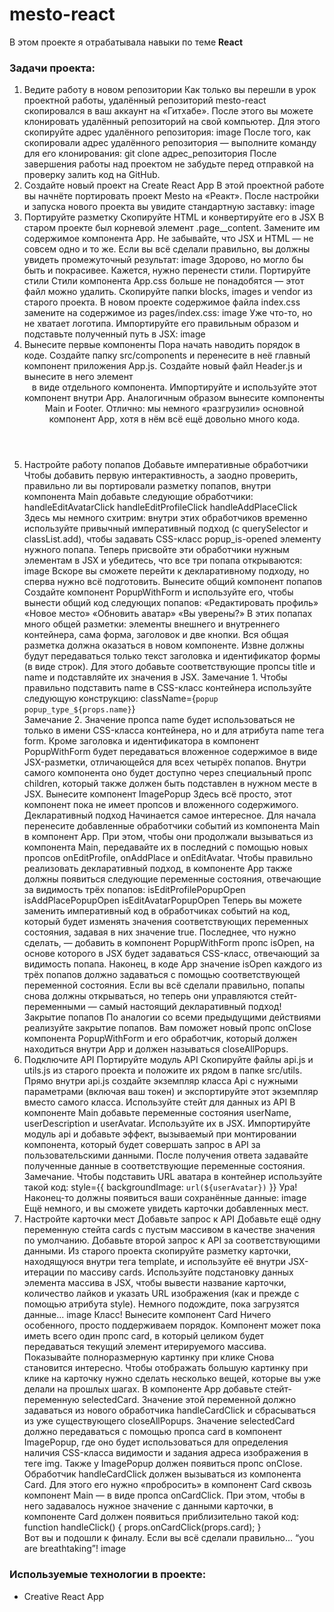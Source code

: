 # mesto-react

В этом проекте я отрабатывала навыки по теме 
**React**

### Задачи проекта:
1. Ведите работу в новом репозитории
Как только вы перешли в урок проектной работы, удалённый репозиторий mesto-react скопировался в ваш аккаунт на «Гитхабе». После этого вы можете клонировать удалённый репозиторий на свой компьютер.
Для этого скопируйте адрес удалённого репозитория:
image
После того, как скопировали адрес удалённого репозитория — выполните команду для его клонирования:
git clone адрес_репозитория 
После завершения работы над проектом не забудьте перед отправкой на проверку залить код на GitHub.
2. Создайте новый проект на Create React App
В этой проектной работе вы начнёте портировать проект Mesto на «Реакт».
После настройки и запуска нового проекта вы увидите стандартную заставку:
image
3. Портируйте разметку
Скопируйте HTML и конвертируйте его в JSX
В старом проекте был корневой элемент .page__content. Замените им содержимое компонента App. Не забывайте, что JSX и HTML — не совсем одно и то же.
Если вы всё сделали правильно, вы должны увидеть промежуточный результат:
image
Здорово, но могло бы быть и покрасивее. Кажется, нужно перенести стили.
Портируйте стили
Стили компонента App.css больше не понадобятся — этот файл можно удалить.
Скопируйте папки blocks, images и vendor из старого проекта. В новом проекте содержимое файла index.css замените на содержимое из pages/index.css:
image
Уже что-то, но не хватает логотипа. Импортируйте его правильным образом и подставьте полученный путь в JSX:
image
4. Вынесите первые компоненты
Пора начать наводить порядок в коде. Создайте папку src/components и перенесите в неё главный компонент приложения App.js.
Создайте новый файл Header.js и вынесите в него элемент <header> в виде отдельного компонента. Импортируйте и используйте этот компонент внутри App.
Аналогичным образом вынесите компоненты Main и Footer.
Отлично: мы немного «разгрузили» основной компонент App, хотя в нём всё ещё довольно много кода.
5. Настройте работу попапов
Добавьте императивные обработчики
Чтобы добавить первую интерактивность, а заодно проверить, правильно ли вы портировали разметку попапов, внутри компонента Main добавьте следующие обработчики:
handleEditAvatarClick
handleEditProfileClick
handleAddPlaceClick
Здесь мы немного схитрим: внутри этих обработчиков временно используйте привычный императивный подход (с querySelector и classList.add), чтобы задавать CSS-класс popup_is-opened элементу нужного попапа.
Теперь присвойте эти обработчики нужным элементам в JSX и убедитесь, что все три попапа открываются:
image
Вскоре вы сможете перейти к декларативному подходу, но сперва нужно всё подготовить.
Вынесите общий компонент попапов
Создайте компонент PopupWithForm и используйте его, чтобы вынести общий код следующих попапов:
«Редактировать профиль»
«Новое место»
«Обновить аватар»
«Вы уверены?»
В этих попапах много общей разметки: элементы внешнего и внутреннего контейнера, сама форма, заголовок и две кнопки. Вся общая разметка должна оказаться в новом компоненте. Извне должны будут передаваться только текст заголовка и идентификатор формы (в виде строк). Для этого добавьте соответствующие пропсы title и name и подставляйте их значения в JSX.
Замечание 1. Чтобы правильно подставить name в CSS-класс контейнера используйте следующую конструкцию:
className={`popup popup_type_${props.name}`}   
Замечание 2. Значение пропса name будет использоваться не только в имени CSS-класса контейнера, но и для атрибута name тега form.
Кроме заголовка и идентификатора в компонент PopupWithForm будет передаваться вложенное содержимое в виде JSX-разметки, отличающейся для всех четырёх попапов. Внутри самого компонента оно будет доступно через специальный пропс children, который также должен быть подставлен в нужном месте в JSX.
Вынесите компонент ImagePopup
Здесь всё просто, этот компонент пока не имеет пропсов и вложенного содержимого.
Декларативный подход
Начинается самое интересное. Для начала перенесите добавленные обработчики событий из компонента Main в компонент App. При этом, чтобы они продолжали вызываться из компонента Main, передавайте их в последний с помощью новых пропсов onEditProfile, onAddPlace и onEditAvatar.
Чтобы правильно реализовать декларативный подход, в компоненте App также должны появиться следующие переменные состояния, отвечающие за видимость трёх попапов:
isEditProfilePopupOpen
isAddPlacePopupOpen
isEditAvatarPopupOpen
Теперь вы можете заменить императивный код в обработчиках событий на код, который будет изменять значения соответствующих переменных состояния, задавая в них значение true.
Последнее, что нужно сделать, — добавить в компонент PopupWithForm пропc isOpen, на основе которого в JSX будет задаваться CSS-класс, отвечающий за видимость попапа.
Наконец, в коде App значение isOpen каждого из трёх попапов должно задаваться с помощью соответствующей переменной состояния.
Если вы всё сделали правильно, попапы снова должны открываться, но теперь они управляются стейт-переменными — самый настоящий декларативный подход!
Закрытие попапов
По аналогии со всеми предыдущими действиями реализуйте закрытие попапов. Вам поможет новый пропс onClose компонента PopupWithForm и его обработчик, который должен находиться внутри App и должен называться closeAllPopups.
6. Подключите API
Портируйте модуль API
Скопируйте файлы api.js и utils.js из старого проекта и положите их рядом в папке src/utils.
Прямо внутри api.js создайте экземпляр класса Api с нужными параметрами (включая ваш токен) и экспортируйте этот экземпляр вместо самого класса.
Используйте стейт для данных из API
В компоненте Main добавьте переменные состояния userName, userDescription и userAvatar. Используйте их в JSX.
Импортируйте модуль api и добавьте эффект, вызываемый при монтировании компонента, который будет совершать запрос в API за пользовательскими данными. После получения ответа задавайте полученные данные в соответствующие переменные состояния.
Замечание. Чтобы подставить URL аватара в контейнер используйте такой код:
style={{ backgroundImage: `url(${userAvatar})` }} 
Ура! Наконец-то должны появиться ваши сохранённые данные:
image
Ещё немного, и вы сможете увидеть карточки добавленных мест.
7. Настройте карточки мест
Добавьте запрос к API
Добавьте ещё одну переменную стейта cards с пустым массивом в качестве значения по умолчанию. Добавьте второй запрос к API за соответствующими данными.
Из старого проекта скопируйте разметку карточки, находящуюся внутри тега template, и используйте её внутри JSX-итерации по массиву cards. Используйте подстановку данных элемента массива в JSX, чтобы вывести название карточки, количество лайков и указать URL изображения (как и прежде с помощью атрибута style).
Немного подождите, пока загрузятся данные...
image
Класс!
Вынесите компонент Card
Ничего особенного, просто поддерживаем порядок. Компонент может пока иметь всего один пропс card, в который целиком будет передаваться текущий элемент итерируемого массива.
Показывайте полноразмерную картинку при клике
Снова становится интересно. Чтобы отображать большую картинку при клике на карточку нужно сделать несколько вещей, которые вы уже делали на прошлых шагах.
В компоненте App добавьте стейт-переменную selectedCard. Значение этой переменной должно задаваться из нового обработчика handleCardClick и сбрасываться из уже существующего closeAllPopups.
Значение selectedCard должно передаваться с помощью пропса card в компонент ImagePopup, где оно будет использоваться для определения наличия CSS-класса видимости и задания адреса изображения в теге img. Также у ImagePopup должен появиться пропс onClose.
Обработчик handleCardClick должен вызываться из компонента Card. Для этого его нужно «пробросить» в компонент Card сквозь компонент Main — в виде пропса onCardClick. При этом, чтобы в него задавалось нужное значение с данными карточки, в компоненте Card должен появиться приблизительно такой код:
function handleClick() {
  props.onCardClick(props.card);
}  
Вот вы и подошли к финалу. Если вы всё сделали правильно... “you are breathtaking”!
image

### Используемые технологии в проекте:
* Creative React App

